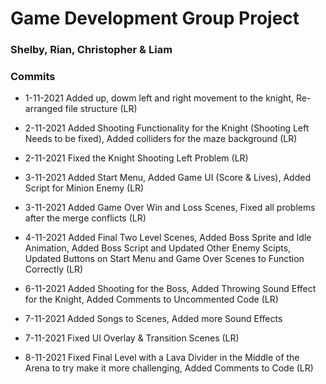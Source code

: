 # Game Development Group Project

### Shelby, Rian, Christopher & Liam

### Commits
- 1-11-2021 Added up, dowm left and right movement to the knight, Re-arranged file structure (LR)

- 2-11-2021 Added Shooting Functionality for the Knight (Shooting Left Needs to be fixed), Added colliders for the maze background (LR)

- 2-11-2021 Fixed the Knight Shooting Left Problem (LR)

- 3-11-2021 Added Start Menu, Added Game UI (Score & Lives), Added Script for Minion Enemy (LR)

- 3-11-2021 Added Game Over Win and Loss Scenes, Fixed all problems after the merge conflicts (LR)

- 4-11-2021 Added Final Two Level Scenes, Added Boss Sprite and Idle Animation, Added Boss Script and Updated Other Enemy Scipts, Updated Buttons on Start Menu and Game Over Scenes to Function Correctly (LR)

- 6-11-2021 Added Shooting for the Boss, Added Throwing Sound Effect for the Knight, Added Comments to Uncommented Code (LR)

- 7-11-2021 Added Songs to Scenes, Added more Sound Effects

- 7-11-2021 Fixed UI Overlay & Transition Scenes (LR)

- 8-11-2021 Fixed Final Level with a Lava Divider in the Middle of the Arena to try make it more challenging, Added Comments to Code (LR)
